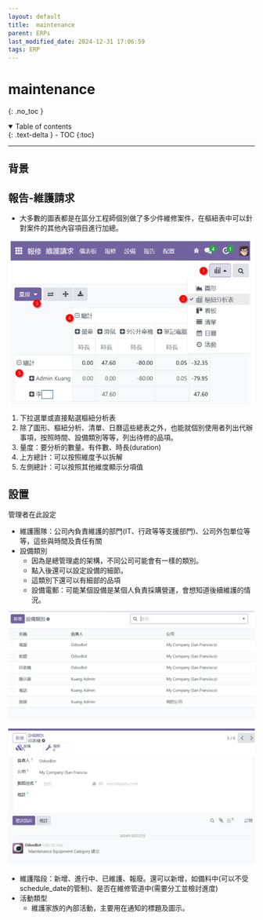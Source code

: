```yaml
---
layout: default
title:  maintenance
parent: ERPs
last_modified_date: 2024-12-31 17:06:59
tags: ERP
---
```


# maintenance
{: .no_toc }

<details open markdown="block">
  <summary>
    Table of contents
  </summary>
  {: .text-delta }
- TOC
{:toc}
</details>

---

## 背景

## 報告-維護請求

- 大多數的圖表都是在區分工程師個別做了多少件維修案件，在樞紐表中可以針對案件的其他內容項目進行加總。

![pngs/2024-12-31-17-12-37.png](pngs/2024-12-31-17-12-37.png)

1. 下拉選單或直接點選樞紐分析表
2. 除了圖形、樞紐分析、清單、日曆這些總表之外，也能就個別使用者列出代辦事項，按照時間、設備類別等等，列出待修的品項。
3. 量度：要分析的數量。有件數、時長(duration)
4. 上方總計：可以按照維度予以拆解
5. 左側總計：可以按照其他維度顯示分項值

## 設置

管理者在此設定

- 維護團隊：公司內負責維護的部門(IT、行政等等支援部門)、公司外包單位等等，這些與時間及責任有關
- 設備類別
  - 因為是總管理處的架構，不同公司可能會有一樣的類別。
  - 點入後還可以設定設備的細節。
  - 這類別下還可以有細部的品項
  - 設備電郵：可能某個設備是某個人負責採購營運，會想知道後續維護的情況。

![pngs/2024-12-31-17-56-31.png](pngs/2024-12-31-17-56-31.png)

![pngs/2024-12-31-17-59-41.png](pngs/2024-12-31-17-59-41.png)

- 維護階段：新增、進行中、已維護、報廢。還可以新增，如備料中(可以不受schedule_date的管制)、是否在維修管道中(需要分工並檢討進度)
- 活動類型
  - 維護家族的內部活動，主要用在通知的標題及圖示。